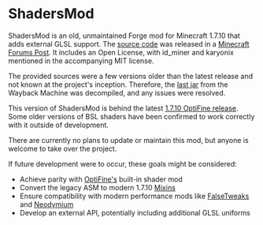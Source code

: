 # ShadersMod

ShadersMod is an old, unmaintained Forge mod for Minecraft 1.7.10 that adds external GLSL support.
The [source code](https://www.dropbox.com/s/n0s6aitufwdhrdj/smc-2.3.18-mc1.7.10-src.7z) was released in a [Minecraft Forums Post](https://www.minecraftforum.net/forums/mapping-and-modding-java-edition/minecraft-mods/1286604-shaders-mod-updated-by-karyonix?page=285).
It includes an Open License, with id_miner and karyonix mentioned in the accompanying MIT license.

The provided sources were a few versions older than the latest release and not known at the project's inception.
Therefore, the [last jar](https://web.archive.org/web/20151126055520/http://www.karyonix.net:80/shadersmod/files/ShadersModCore-v2.3.31-mc1.7.10-f.jar) from the Wayback Machine was decompiled, and any issues were resolved.

This version of ShadersMod is behind the latest [1.7.10 OptiFine release](https://optifine.net/adloadx?f=OptiFine_1.7.10_HD_U_E7.jar).
Some older versions of BSL shaders have been confirmed to work correctly with it outside of development.

There are currently no plans to update or maintain this mod, but anyone is welcome to take over the project.

If future development were to occur, these goals might be considered:
- Achieve parity with [OptiFine's](https://optifine.net/adloadx?f=OptiFine_1.7.10_HD_U_E7.jar) built-in shader mod
- Convert the legacy ASM to modern 1.7.10 [Mixins](https://github.com/FalsePattern/GasStation)
- Ensure compatibility with modern performance mods like [FalseTweaks](https://github.com/FalsePattern/FalseTweaks) and [Neodymium](https://github.com/makamys/Neodymium)
- Develop an external API, potentially including additional GLSL uniforms
